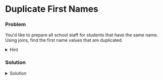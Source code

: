 # Duplicate First Names

### Problem
You'd like to prepare all school staff for students that have the same name.
Using joins, find the first name values that are duplicated.

<details>
  <summary>Hint</summary>

Think about how you will differentiate students with the same first name from each other.
  
</details>


### Solution
<details>
  <summary>Solution</summary>

  ```SQL
SELECT * FROM Students
INNER JOIN Students A on Students.FirstName = A.FirstName
WHERE Students.StudentId <> A.StudentId
  ```
  
</details>